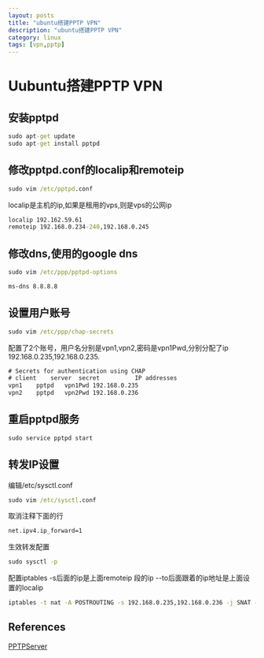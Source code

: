 ```yaml
---
layout: posts
title: "ubuntu搭建PPTP VPN"
description: "ubuntu搭建PPTP VPN"
category: linux
tags: [vpn,pptp]
---
```


# Uubuntu搭建PPTP VPN

## 安装pptpd
```cmd
sudo apt-get update
sudo apt-get install pptpd
```

## 修改pptpd.conf的localip和remoteip
```cmd
sudo vim /etc/pptpd.conf
```

localip是主机的ip,如果是租用的vps,则是vps的公网ip

```cmd
localip 192.162.59.61
remoteip 192.168.0.234-240,192.168.0.245
```

## 修改dns,使用的google dns
```cmd
sudo vim /etc/ppp/pptpd-options
```

```cmd
ms-dns 8.8.8.8
```

## 设置用户账号
```cmd
sudo vim /etc/ppp/chap-secrets
```

配置了2个账号，用户名分别是vpn1,vpn2,密码是vpn1Pwd,分别分配了ip 192.168.0.235,192.168.0.235.

```cmd
# Secrets for authentication using CHAP
# client	server	secret			IP addresses
vpn1	pptpd	vpn1Pwd	192.168.0.235
vpn2	pptpd	vpn2Pwd	192.168.0.236
```

## 重启pptpd服务
```cmd
sudo service pptpd start
```

## 转发IP设置
编辑/etc/sysctl.conf

```cmd
sudo vim /etc/sysctl.conf
```
取消注释下面的行

```cmd
net.ipv4.ip_forward=1
```

生效转发配置

```cmd
sudo sysctl -p
```

配置iptables
-s后面的ip是上面remoteip 段的ip
--to后面跟着的ip地址是上面设置的localip

```cmd
iptables -t nat -A POSTROUTING -s 192.168.0.235,192.168.0.236 -j SNAT --to 192.162.59.61
```

## References
[PPTPServer](https://help.ubuntu.com/community/PPTPServer)
